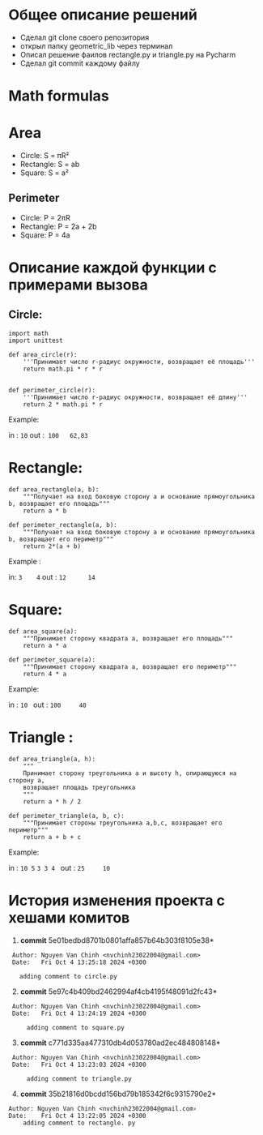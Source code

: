 # Общее описание решений
- Сделал git clone своего репозитория
- открыл папку geometric_lib через терминал
- Описал решение фаилов rectangle.py и triangle.py на Pycharm
- Сделал git commit каждому файлу
# Math formulas
# Area
- Circle: S = πR²
- Rectangle: S = ab
- Square: S = a²

## Perimeter
- Circle: P = 2πR
- Rectangle: P = 2a + 2b
- Square: P = 4a
# Описание каждой функции с примерами вызова
## Circle:
```
import math
import unittest

def area_circle(r):
    '''Принимает число r-радиус окружности, возвращает её площадь'''
    return math.pi * r * r


def perimeter_circle(r):
    '''Принимает число r-радиус окружности, возвращает её длину'''
    return 2 * math.pi * r
```

Example:

in : `10`
out :` 100   62,83`

# Rectangle:
```
def area_rectangle(a, b):
    """Получает на вход боковую сторону a и основание прямоугольника b, возвращает его площадь"""
    return a * b

def perimeter_rectangle(a, b):
    """Получает на вход боковую сторону a и основание прямоугольника b, возвращает его периметр"""
    return 2*(a + b)
```
Example :

in: `3    4`
out : `12      14`

# Square:
```
def area_square(a):
    """Принимает сторону квадрата a, возвращает его площадь"""
    return a * a

def perimeter_square(a):
    """Принимает сторону квадрата a, возвращает его периметр"""
    return 4 * a

   ```

Example:

in : `10 `
out : `100     40`

# Triangle :
```
def area_triangle(a, h):
    """
    Принимает сторону треугольника a и высоту h, опирающуюся на сторону a,
    возвращает площадь треугольника
    """
    return a * h / 2

def perimeter_triangle(a, b, c):
    """Принимает стороны треугольника a,b,c, возвращает его периметр"""
    return a + b + c
```

Example:

in : `10 5`       `3 3 4 `
out : `25     10`

# История изменения проекта с хешами комитов
1. **commit** 5e01bedbd8701b0801affa857b64b303f8105e38*
```
 Author: Nguyen Van Chinh <nvchinh23022004@gmail.com>
 Date:   Fri Oct 4 13:25:18 2024 +0300

   adding comment to circle.py
```
2. **commit** 5e97c4b409bd2462994af4cb4195f48091d2fc43*
```
 Author: Nguyen Van Chinh <nvchinh23022004@gmail.com>
 Date:   Fri Oct 4 13:24:19 2024 +0300

     adding comment to square.py
```
3. **commit** c771d335aa477310db4d053780ad2ec484808148*
```
 Author: Nguyen Van Chinh <nvchinh23022004@gmail.com>
 Date:   Fri Oct 4 13:23:03 2024 +0300

     adding comment to triangle.py
```
4. **commit** 35b21816d0bcdd156bd79b185342f6c9315790e2*
```
Author: Nguyen Van Chinh <nvchinh23022004@gmail.com›
Date:    Fri Oct 4 13:22:05 2024 +0300
    adding comment to rectangle. py
```
